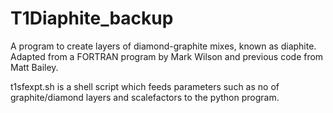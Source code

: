 # T1Diaphite_backup


A program to create layers of diamond-graphite mixes, known as diaphite.
Adapted from a FORTRAN program by Mark Wilson and previous code from
Matt Bailey.

t1sfexpt.sh is a shell script which feeds parameters such as no of graphite/diamond layers and scalefactors to the python program. 
